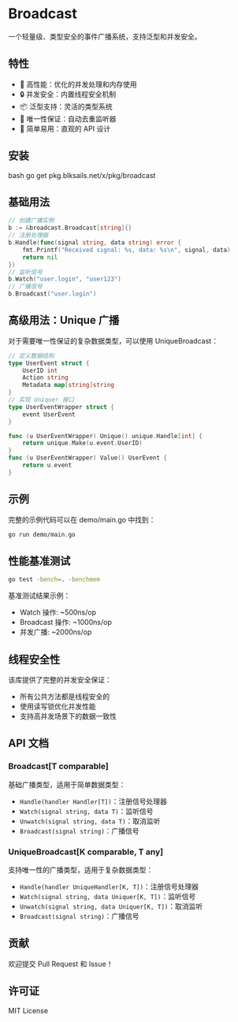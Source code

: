 # Broadcast

一个轻量级、类型安全的事件广播系统，支持泛型和并发安全。

## 特性

- 🚀 高性能：优化的并发处理和内存使用
- 🔒 并发安全：内置线程安全机制
- 📦 泛型支持：灵活的类型系统
- 🎯 唯一性保证：自动去重监听器
- 🔌 简单易用：直观的 API 设计

## 安装
bash
go get pkg.blksails.net/x/pkg/broadcast


## 基础用法
```go
// 创建广播实例
b := &broadcast.Broadcast[string]{}
// 注册处理器
b.Handle(func(signal string, data string) error {
	fmt.Printf("Received signal: %s, data: %s\n", signal, data)
	return nil
})
// 监听信号
b.Watch("user.login", "user123")
// 广播信号
b.Broadcast("user.login")
```

## 高级用法：Unique 广播

对于需要唯一性保证的复杂数据类型，可以使用 UniqueBroadcast：

```go
// 定义数据结构
type UserEvent struct {
    UserID int
    Action string
    Metadata map[string]string
}
// 实现 Uniquer 接口
type UserEventWrapper struct {
	event UserEvent
}

func (u UserEventWrapper) Unique() unique.Handle[int] {
	return unique.Make(u.event.UserID)
}
func (u UserEventWrapper) Value() UserEvent {
	return u.event
}
```
## 示例

完整的示例代码可以在 demo/main.go 中找到：

```bash
go run demo/main.go
```


## 性能基准测试

```bash
go test -bench=. -benchmem
```

基准测试结果示例：
- Watch 操作: ~500ns/op
- Broadcast 操作: ~1000ns/op
- 并发广播: ~2000ns/op

## 线程安全性

该库提供了完整的并发安全保证：
- 所有公共方法都是线程安全的
- 使用读写锁优化并发性能
- 支持高并发场景下的数据一致性

## API 文档

### Broadcast[T comparable]

基础广播类型，适用于简单数据类型：

- `Handle(handler Handler[T])`：注册信号处理器
- `Watch(signal string, data T)`：监听信号
- `Unwatch(signal string, data T)`：取消监听
- `Broadcast(signal string)`：广播信号

### UniqueBroadcast[K comparable, T any]

支持唯一性的广播类型，适用于复杂数据类型：

- `Handle(handler UniqueHandler[K, T])`：注册信号处理器
- `Watch(signal string, data Uniquer[K, T])`：监听信号
- `Unwatch(signal string, data Uniquer[K, T])`：取消监听
- `Broadcast(signal string)`：广播信号

## 贡献

欢迎提交 Pull Request 和 Issue！

## 许可证

MIT License